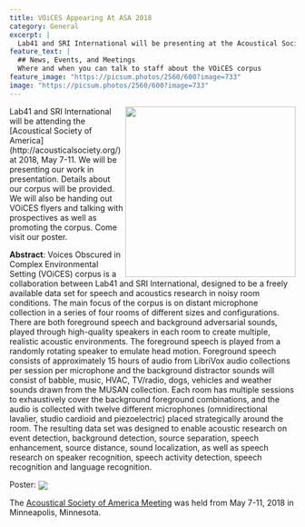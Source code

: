 ```yaml
---
title: VOiCES Appearing At ASA 2018
category: General
excerpt: |
  Lab41 and SRI International will be presenting at the Acoustical Society of America's annual meeting in May 7-11, 2018. We will be available for questions at our poster session. 
feature_text: |
  ## News, Events, and Meetings
  Where and when you can talk to staff about the VOiCES corpus
feature_image: "https://picsum.photos/2560/600?image=733"
image: "https://picsum.photos/2560/600?image=733"
---
```


<img align="right" width="300" src="http://acousticalsociety.org/wp-content/uploads/2018/04/ASA_Web_logo.png">
Lab41 and SRI International will be attending the [Acoustical Society of America](http://acousticalsociety.org/) at 2018, May 7-11. We will be presenting our work in presentation. Details about our corpus will be provided. We will also be handing out VOiCES flyers and talking with prospectives as well as promoting the corpus. Come visit our poster.

**Abstract**: 
Voices Obscured in Complex Environmental Setting (VOiCES) corpus is a collaboration between Lab41 and SRI International, designed to be a freely available data set for speech and acoustics research in noisy room conditions.  The main focus of the corpus is on distant microphone collection in a series of four rooms of different sizes and configurations. There are both foreground speech and background adversarial sounds, played through high-quality speakers in each room to create multiple, realistic acoustic environments. The foreground speech is played from a randomly rotating speaker to emulate head motion.  Foreground speech consists of approximately 15 hours of audio from LibriVox audio collections per session per microphone and the background distractor sounds will consist of babble, music, HVAC, TV/radio, dogs, vehicles and weather sounds drawn from the MUSAN collection. Each room has multiple sessions to exhaustively cover the background foreground combinations, and the audio is collected with twelve different microphones (omnidirectional lavalier, studio cardioid and piezoelectric) placed strategically around the room. The resulting data set was designed to enable acoustic research on event detection, background detection, source separation, speech enhancement, source distance, sound localization, as well as speech research on speaker recognition, speech activity detection, speech recognition and language recognition.


Poster:
<img align="center" widht ="100%" src = /images/ASA2018-poster-v6>

The [Acoustical Society of America Meeting](http://acousticalsociety.org/) was held from May 7-11, 2018 in Minneapolis, Minnesota.

